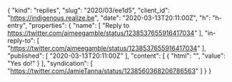 {
  "kind": "replies",
  "slug": "2020/03/ee1d5",
  "client_id": "https://indigenous.realize.be",
  "date": "2020-03-13T20:11:00Z",
  "h": "h-entry",
  "properties": {
    "name": [
      "Reply to https://twitter.com/aimeegamble/status/1238537655916417034"
    ],
    "in-reply-to": [
      "https://twitter.com/aimeegamble/status/1238537655916417034"
    ],
    "published": [
      "2020-03-13T20:11:00Z"
    ],
    "content": [
      {
        "html": "",
        "value": "Yes do!"
      }
    ],
    "syndication": [
      "https://twitter.com/JamieTanna/status/1238560368206786563"
    ]
  }
}
